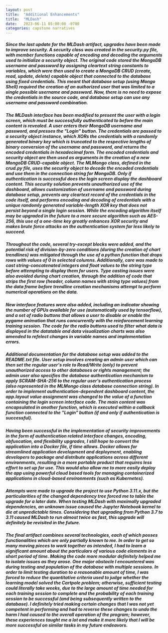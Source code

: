 ```yaml
---
layout: post
title:  "Additional Enhancements"
title:  "MLDash"
date:   2023-06-11 05:00:00 -0700
categories: capstone narratives
---
```

##### Since the last update for the MLDash artifact, upgrades have been made to improve security. A security class was created in the security.py file, with member functions capable of encoding and decoding the arguments used to initialize a security object. The original code stored the MongoDB username and password by assigning cleartext string constants to variables, which were then used to create a MongoDB CRUD (create, read, update, delete) capable object that connected to the database using fixed credentials. This meant that database setup (using Mongo Shell) required the creation of an authorized user that was limited to a single possible username and password. Now, there is no need to expose the credentials in the source code, and database setup can use any username and password combination. 

##### The MLDash interface has been modified to present the user with a login screen, which must be successfully authenticated to before the main content is revealed. A user enters their MongoDB username and password, and presses the "Login" button. The credentials are passed to a security object instance, which XORs the credentials with a randomly generated binary key which is truncated to the respective lengths of binary conversion of the username and password, and returns the encoded credentials in hexadecimal form. The encoded credentials and security object are then used as arguments in the creation of a new MongoDB CRUD-capable object. The MLMongo class, defined in the crud.py file, uses the security object to decode the encoded credentials and use them in the connection string for MongoDB. Only if authentication is successful does the login screen display the dashboard content. This security solution prevents unauthorized use of the dashboard, allows customization of username and password during database setup, prevents any cleartext record of the credentials in the code itself, and performs encoding and decoding of credentials with a unique randomly generated variable-length XOR key that does not persist beyond a single login session. While the encoding algorithm itself may be upgraded in the future to a more secure algorithm such as AES-256, this use of a one-time key greatly enhances XOR security and makes brute force attacks on the authentication system far less likely to succeed.

##### Throughout the code, several try-except blocks were added, and the potential risk of division-by-zero conditions (during the creation of chart trendlines) was mitigated through the use of a python function that drops rows with values of 0 in selected columns. Additionally, care was made to cast string-concatenated integers and float values to the string type before attempting to display them for users. Type casting issues were also avoided during chart creation, through the addition of code that strips the first row (header, column names with string type values) from the data frame before trendline creation mechanisms attempt to perform numerical operations on the data. 

##### New interface features were also added, including an indicator showing the number of GPUs available for use (automatically used by tensorflow), and a set of radio buttons that allows a user to disable or enable the pygame animation that runs concurrently with the reinforcement learning training session. The code for the radio buttons used to filter what data is displayed in the datatable and data visualization charts was also amended to refelect changes in variable names and implementation errors.

##### Additional documentation for the database setup was added to the README.txt file. User setup involves creating an admin user which can then set the regular user's role to Read/Write (only) to prevent unauthorized access to other databases or rights management; the admin user also specifies the database authentication mechanism to apply SCRAM-SHA-256 to the regular user's authentication process (also represented in the MLMongo class database connection string). In order to implement authentication-dependent dashboard content, the app.layout value assignment was changed to the value of a function containing the login screen interface code. The main content was encapsulated in another function, which is executed within a callback function connected to the "Login" button (if and only if authentication is successful). 

##### Having been successful in the implementation of security improvements in the form of authentication related interface changes, encoding, obfuscation, and flexibility upgrades, I still hope to convert the application into a Docker file, if time allows. Docker allows for streamlined application development and deployment, enabling developers to package and distribute applications across different environments, resulting in a more portable product that requires less effort to set up for use. This would also allow me to more easily deploy the app using powerful cloud based tools for managing containerized applications in cloud-based environments (such as Kubernetes).

##### Attempts were made to upgrade the project to use Python 3.11.x, but the particularities of the changed dependency tree forced me to table the upgrade for a later date. When testing MLDash with maximally upgraded dependencies, an unknown issue caused the Jupyter Notebook kernel to die at unpredictable times. Considering that upgrading from Python 3.7 to 3.11 caused MLDash to run almost twice as fast, this upgrade will definitely be revisited in the future.

##### The final artifact combines several technologies, each of which posses functionalities which are only partially known to me. In order to get so many moving pieces to work together as intended, I had to learn a significant amount about the particulars of various code elements in a short period of time. Making the code more modular definitely helped me to isolate issues as they arose. One major obstacle I encountered was during testing and population of the database with multiple sessions. In order to limit testing duration to a reasonable amount of time, I was forced to reduce the quantitative criteria used to judge whether the learning model solved the Cartpole problem; otherwise, sufficient testing could literally take weeks, due to the large amount of time needed for each training session to complete and the probability of each training session to be successful (and being subsequently written to the database). I definitely tried making certain changes that I was not yet competent in performing and had to reverse these changes to undo the harm I had caused to the overall operation of the program; however, these experiences taught me a lot and make it more likely that I will be more successful on similar tasks in my future endeavors.